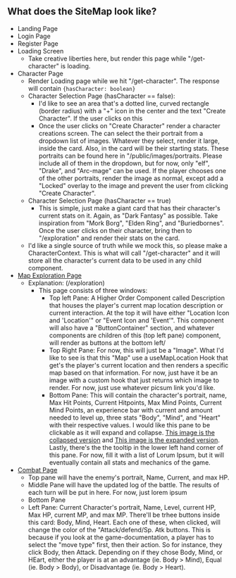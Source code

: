 ## What does the SiteMap look like?
* Landing Page
* Login Page
* Register Page
* Loading Screen
  * Take creative liberties here, but render this page while "/get-character" is loading.
* Character Page
    * Render Loading page while we hit "/get-character". The response will contain `{hasCharacter: boolean}`
    * Character Selection Page (hasCharacter == false):
        * I'd like to see an area that's a dotted line, curved rectangle (border radius) with a "+" icon in the center and the text "Create Character". If the user clicks on this
        * Once the user clicks on "Create Character" render a character creations screen. The can select the their portrait from a dropdown list of images. Whatever they select, render it large, inside the card. Also, in the card will be their starting stats. These portraits can be found here in "/public/images/portraits. Please include all of them in the dropdown, but for now, only "elf", "Drake", and "Arc-mage" can be used. If the player chooses one of the other portraits, render the image as normal, except add a "Locked" overlay to the image and prevent the user from clicking "Create Character".
    * Character Selection Page (hasCharacter == true)
        * This is simple, just make a giant card that has their character's current stats on it. Again, as "Dark Fantasy" as possible. Take inspiration from "Mork Borg", "Elden Ring", and "Buriedbornes". Once the user clicks on their character, bring then to "/exploration" and render their stats on the card.
    * I'd like a single source of truth while we mock this, so please make a CharacterContext. This is what will call "/get-character" and it will store all the character's current data to be used in any child component.
* [Map Exploration Page](exploration_collapsed.png)
  * Explanation: (/exploration)
    * This page consists of three windows:
      * Top left Pane: A Higher Order Component called Description that houses the player's current map location description or current interaction. At the top it will have either "Location Icon and 'Location'" or "Event Icon and 'Event'". This component will also have a "ButtonContainer" section, and whatever components are children of this <Description> (top left pane) component, will render as buttons at the bottom left/
      * Top Right Pane: For now, this will just be a "Image". What I'd like to see is that this "Map" use a useMapLocation Hook that get's the player's current location and then renders a specific map based on that information. For now, just have it be an image with a custom hook that just returns which image to render. For now, just use whatever picsum link you'd like.
      * Bottom Pane: This will contain the character's portrait, name, Max Hit Points, Current Hitpoints, Max Mind Points, Current Mind Points, an experience bar with current and amount needed to level up, three stats "Body", "Mind", and "Heart" with their respective values. I would like this pane to be clickable as it will expand and collapse. [This image is the collapsed version](exploration_collapsed.png) and [This image is the expanded version](exploration_expanded.png). Lastly, there's the the tooltip in the lower left hand corner of this pane. For now, fill it with a list of Lorum Ipsum, but it will eventually contain all stats and mechanics of the game.
* [Combat Page](combat.png)
  * Top pane will have the enemy's portrait, Name, Current, and max HP.
  * Middle Pane will have the updated log of the battle. The results of each turn will be put in here. For now, just lorem ipsum
  * Bottom Pane
  * Left Pane: Current Character's portrait, Name, Level, current HP, Max HP, current MP, and max MP. There'll be trhee buttons inside this card: Body, Mind, Heart. Each one of these, when clicked, will change the color of the "Attack/defend/Sp. Atk buttons. This is because if you look at the game-documentation, a player has to select the "move type" first, then their action. So for instance, they click Body, then Attack. Depending on if they chose Body, Mind, or HEart, either the player is at an advantage (ie. Body > Mind), Equal (ie. Body > Body), or Disadvantage (ie. Body > Heart).